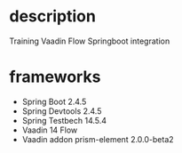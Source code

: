 # description
Training Vaadin Flow Springboot integration

# frameworks
- Spring Boot 2.4.5
- Spring Devtools 2.4.5
- Spring Testbech 14.5.4
- Vaadin 14 Flow
- Vaadin addon prism-element 2.0.0-beta2
